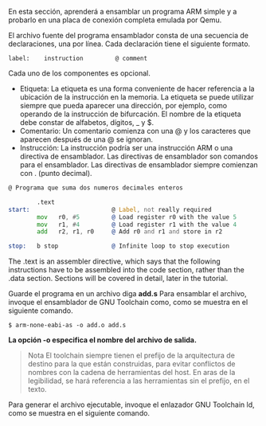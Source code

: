 En esta sección, aprenderá a ensamblar un programa ARM simple y a probarlo en una placa de conexión completa emulada por Qemu.

El archivo fuente del programa ensamblador consta de una secuencia de declaraciones, una por línea. Cada declaración tiene el siguiente formato.

```
label:    instruction         @ comment
```
Cada uno de los componentes es opcional.

- Etiqueta: La etiqueta es una forma conveniente de hacer referencia a la ubicación de la instrucción en la memoria. La etiqueta se puede utilizar siempre que pueda aparecer una dirección, por ejemplo, como operando de la instrucción de bifurcación. El nombre de la etiqueta debe constar de alfabetos, dígitos, _ y $.
- Comentario: Un comentario comienza con una @ y los caracteres que aparecen después de una @ se ignoran.
- Instrucción: La instrucción podría ser una instrucción ARM o una directiva de ensamblador. Las directivas de ensamblador son comandos para el ensamblador. Las directivas de ensamblador siempre comienzan con . (punto decimal).

```asm
@ Programa que suma dos numeros decimales enteros

        .text
start:                       @ Label, not really required
        mov   r0, #5         @ Load register r0 with the value 5
        mov   r1, #4         @ Load register r1 with the value 4
        add   r2, r1, r0     @ Add r0 and r1 and store in r2

stop:   b stop               @ Infinite loop to stop execution
```

The .text is an assembler directive, which says that the following instructions have to be assembled into the code section, rather than the .data section. Sections will be covered in detail, later in the tutorial.

Guarde el programa en un archivo diga __add.s__ Para ensamblar el archivo, invoque el ensamblador de GNU Toolchain como, como se muestra en el siguiente comando.

```
$ arm-none-eabi-as -o add.o add.s
```
__La opción -o especifica el nombre del archivo de salida.__

>Nota
>El toolchain siempre tienen el prefijo de la arquitectura de destino para la que están construidas, para evitar conflictos de nombres con la cadena de herramientas del host. En aras de la legibilidad, se hará referencia a las herramientas sin el prefijo, en el texto.


Para generar el archivo ejecutable, invoque el enlazador GNU Toolchain ld, como se muestra en el siguiente comando.


